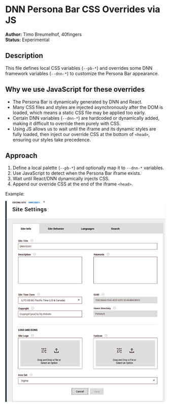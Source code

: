 # DNN Persona Bar CSS Overrides via JS

**Author:** Timo Breumelhof, 40fingers  
**Status:** Experimental  

## Description
This file defines local CSS variables (`--pb-*`) and overrides some DNN framework variables (`--dnn-*`) to customize the Persona Bar appearance.

## Why we use JavaScript for these overrides
- The Persona Bar is dynamically generated by DNN and React.  
- Many CSS files and styles are injected asynchronously after the DOM is loaded, which means a static CSS file may be applied too early.  
- Certain DNN variables (`--dnn-*`) are hardcoded or dynamically added, making it difficult to override them purely with CSS.  
- Using JS allows us to wait until the iframe and its dynamic styles are fully loaded, then inject our override CSS at the bottom of `<head>`, ensuring our styles take precedence.

## Approach
1. Define a local palette (`--pb-*`) and optionally map it to `--dnn-*` variables.  
2. Use JavaScript to detect when the Persona Bar iframe exists.  
3. Wait until React/DNN dynamically injects CSS.  
4. Append our override CSS at the end of the iframe `<head>`.

Example:

![Example](personabar-styling.gif)